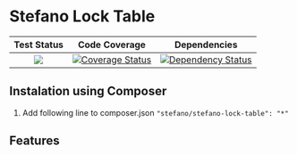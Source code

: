 Stefano Lock Table
===================

| Test Status | Code Coverage | Dependencies |
| :---: | :---: | :---: |
| <a href="https://travis-ci.org/bartko-s/stefano-lock-table"><img src="https://secure.travis-ci.org/bartko-s/stefano-lock-table.png?branch=master" /></a> | <a href='https://coveralls.io/r/bartko-s/stefano-lock-table?branch=master'><img src='https://coveralls.io/repos/bartko-s/stefano-lock-table/badge.png?branch=master' alt='Coverage Status' /></a> | <a href='https://www.versioneye.com/user/projects/52e13769ec13751a000000b0'><img src='https://www.versioneye.com/user/projects/52e13769ec13751a000000b0/badge.png' alt="Dependency Status" /></a> |

Instalation using Composer
--------------------------
1. Add following line to composer.json  ``` "stefano/stefano-lock-table": "*" ```

Features
------------
